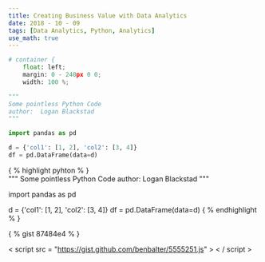 ```yaml
---
title: Creating Business Value with Data Analytics
date: 2018 - 10 - 09
tags: [Data Analytics, Python, Analytics]
use_math: true
---
```


```python
# container {
    float: left;
    margin: 0 - 240px 0 0;
    width: 100 %;

"""
Some pointless Python Code
author:  Logan Blackstad
"""

import pandas as pd

d = {'col1': [1, 2], 'col2': [3, 4]}
df = pd.DataFrame(data=d)
```

{ % highlight pyhton % }  
"""
Some pointless Python Code
author:  Logan Blackstad
"""

import pandas as pd

d = {'col1': [1, 2], 'col2': [3, 4]}
df = pd.DataFrame(data=d)
{ % endhighlight % } 




{ % gist 87484e4 % }


< script src = "https://gist.github.com/benbalter/5555251.js" > < / script >

